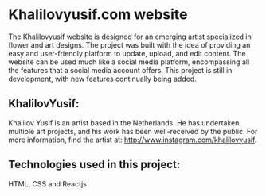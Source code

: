 # Khalilovyusif.com website
The Khalilovyusif website is designed for an emerging artist specialized in flower and art designs. The project was built with the idea of providing an easy and user-friendly platform to update, upload, and edit content. The website can be used much like a social media platform, encompassing all the features that a social media account offers. This project is still in development, with new features continually being added.

## KhalilovYusif:
Khalilov Yusif is an artist based in the Netherlands. He has undertaken multiple art projects, and his work has been well-received by the public. For more information, find the artist at: http://www.instagram.com/khalilovyusif.

## Technologies used in this project:

HTML, CSS and Reactjs 
